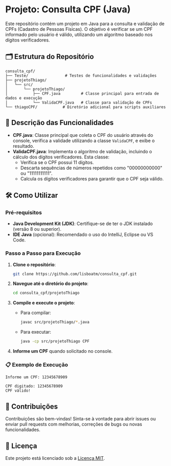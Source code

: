 # Projeto: Consulta CPF (Java)

Este repositório contém um projeto em Java para a consulta e validação de CPFs (Cadastro de Pessoas Físicas). O objetivo é verificar se um CPF informado pelo usuário é válido, utilizando um algoritmo baseado nos dígitos verificadores.

## 🗂 Estrutura do Repositório

```
consulta_cpf/
├── Teste/                # Testes de funcionalidades e validações
├── projetoThiago/
│   └── src/
│       └── projetoThiago/
│           ├── CPF.java         # Classe principal para entrada de dados e execução
│           └── ValidaCPF.java   # Classe para validação de CPFs
└── thiagoCPF/           # Diretório adicional para scripts auxiliares
```

## 🚀 Descrição das Funcionalidades

- **CPF.java**: Classe principal que coleta o CPF do usuário através do console, verifica a validade utilizando a classe `ValidaCPF`, e exibe o resultado.
- **ValidaCPF.java**: Implementa o algoritmo de validação, incluindo o cálculo dos dígitos verificadores. Esta classe:
  - Verifica se o CPF possui 11 dígitos.
  - Descarta sequências de números repetidos como "00000000000" ou "11111111111".
  - Calcula os dígitos verificadores para garantir que o CPF seja válido.

## 🛠 Como Utilizar

### Pré-requisitos
- **Java Development Kit (JDK)**: Certifique-se de ter o JDK instalado (versão 8 ou superior).
- **IDE Java** (opcional): Recomendado o uso do IntelliJ, Eclipse ou VS Code.

### Passo a Passo para Execução

1. **Clone o repositório**:

   ```bash
   git clone https://github.com/lisboatm/consulta_cpf.git
   ```

2. **Navegue até o diretório do projeto**:

   ```bash
   cd consulta_cpf/projetoThiago
   ```

3. **Compile e execute o projeto**:

   - Para compilar:

     ```bash
     javac src/projetoThiago/*.java
     ```

   - Para executar:

     ```bash
     java -cp src/projetoThiago CPF
     ```

4. **Informe um CPF** quando solicitado no console.

### 📋 Exemplo de Execução

```
Informe um CPF: 12345678909

CPF digitado: 12345678909
CPF válido!
```

## 🤝 Contribuições

Contribuições são bem-vindas! Sinta-se à vontade para abrir issues ou enviar pull requests com melhorias, correções de bugs ou novas funcionalidades.

## 📜 Licença

Este projeto está licenciado sob a [Licença MIT](LICENSE).
